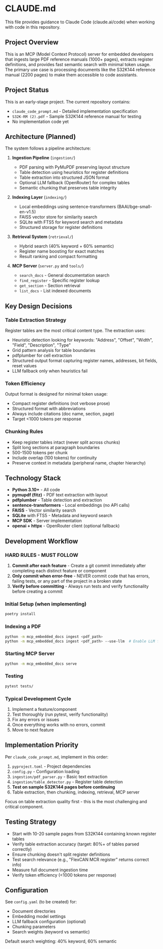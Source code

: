 # CLAUDE.md

This file provides guidance to Claude Code (claude.ai/code) when working with code in this repository.

## Project Overview

This is an MCP (Model Context Protocol) server for embedded developers that ingests large PDF reference manuals (1000+ pages), extracts register definitions, and provides fast semantic search with minimal token usage. The primary use case is processing documents like the S32K144 reference manual (2200 pages) to make them accessible to code assistants.

## Project Status

This is an early-stage project. The current repository contains:
- `claude_code_prompt.md` - Detailed implementation specification
- `S32K-RM (2).pdf` - Sample S32K144 reference manual for testing
- No implementation code yet

## Architecture (Planned)

The system follows a pipeline architecture:

1. **Ingestion Pipeline** (`ingestion/`)
   - PDF parsing with PyMuPDF preserving layout structure
   - Table detection using heuristics for register definitions
   - Table extraction into structured JSON format
   - Optional LLM fallback (OpenRouter) for complex tables
   - Semantic chunking that preserves table integrity

2. **Indexing Layer** (`indexing/`)
   - Local embeddings using sentence-transformers (BAAI/bge-small-en-v1.5)
   - FAISS vector store for similarity search
   - SQLite with FTS5 for keyword search and metadata
   - Structured storage for register definitions

3. **Retrieval System** (`retrieval/`)
   - Hybrid search (40% keyword + 60% semantic)
   - Register name boosting for exact matches
   - Result ranking and compact formatting

4. **MCP Server** (`server.py` and `tools/`)
   - `search_docs` - General documentation search
   - `find_register` - Specific register lookup
   - `get_section` - Section retrieval
   - `list_docs` - List indexed documents

## Key Design Decisions

### Table Extraction Strategy
Register tables are the most critical content type. The extraction uses:
- Heuristic detection looking for keywords: "Address", "Offset", "Width", "Field", "Description", "Type"
- Grid pattern analysis for table boundaries
- pdfplumber for cell extraction
- Structured output format capturing register names, addresses, bit fields, reset values
- LLM fallback only when heuristics fail

### Token Efficiency
Output format is designed for minimal token usage:
- Compact register definitions (not verbose prose)
- Structured format with abbreviations
- Always include citations (doc name, section, page)
- Target <1000 tokens per response

### Chunking Rules
- Keep register tables intact (never split across chunks)
- Split long sections at paragraph boundaries
- 500-1500 tokens per chunk
- Include overlap (100 tokens) for continuity
- Preserve context in metadata (peripheral name, chapter hierarchy)

## Technology Stack

- **Python 3.10+** - All code
- **pymupdf (fitz)** - PDF text extraction with layout
- **pdfplumber** - Table detection and extraction
- **sentence-transformers** - Local embeddings (no API calls)
- **FAISS** - Vector similarity search
- **SQLite** with FTS5 - Metadata and keyword search
- **MCP SDK** - Server implementation
- **openai + httpx** - OpenRouter client (optional fallback)

## Development Workflow

### HARD RULES - MUST FOLLOW

1. **Commit after each feature** - Create a git commit immediately after completing each distinct feature or component
2. **Only commit when error-free** - NEVER commit code that has errors, failing tests, or any part of the project in a broken state
3. **Verify before committing** - Always run tests and verify functionality before creating a commit

### Initial Setup (when implementing)
```bash
poetry install
```

### Indexing a PDF
```bash
python -m mcp_embedded_docs ingest <pdf_path>
python -m mcp_embedded_docs ingest <pdf_path> --use-llm  # Enable LLM fallback
```

### Starting MCP Server
```bash
python -m mcp_embedded_docs serve
```

### Testing
```bash
pytest tests/
```

### Typical Development Cycle
1. Implement a feature/component
2. Test thoroughly (run pytest, verify functionality)
3. Fix any errors or issues
4. Once everything works with no errors, commit
5. Move to next feature

## Implementation Priority

Per `claude_code_prompt.md`, implement in this order:
1. `pyproject.toml` - Project dependencies
2. `config.py` - Configuration loading
3. `ingestion/pdf_parser.py` - Basic text extraction
4. `ingestion/table_detector.py` - Register table detection
5. **Test on sample S32K144 pages before continuing**
6. Table extraction, then chunking, indexing, retrieval, MCP server

Focus on table extraction quality first - this is the most challenging and critical component.

## Testing Strategy

- Start with 10-20 sample pages from S32K144 containing known register tables
- Verify table extraction accuracy (target: 80%+ of tables parsed correctly)
- Ensure chunking doesn't split register definitions
- Test search relevance (e.g., "FlexCAN MCR register" returns correct info)
- Measure full document ingestion time
- Verify token efficiency (<1000 tokens per response)

## Configuration

See `config.yaml` (to be created) for:
- Document directories
- Embedding model settings
- LLM fallback configuration (optional)
- Chunking parameters
- Search weights (keyword vs semantic)

Default search weighting: 40% keyword, 60% semantic